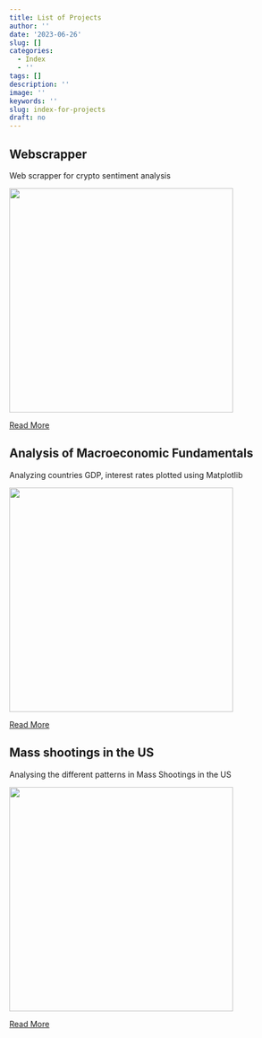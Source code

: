 ```yaml
---
title: List of Projects
author: ''
date: '2023-06-26'
slug: []
categories:
  - Index
  - ''
tags: []
description: ''
image: ''
keywords: ''
slug: index-for-projects
draft: no
---
```


## Webscrapper

Web scrapper for crypto sentiment analysis 

<img src="/img/blogs/Webscraping.png" width="400px">

<a href="/blogs/webscrapper" class="button">Read More</a>

## Analysis of Macroeconomic Fundamentals

Analyzing countries GDP, interest rates plotted using Matplotlib

<img src="/img/blogs/Macroeconomy.jpeg" width="400px">

<a href="/blogs/macro_graphs" class="button">Read More</a>


## Mass shootings in the US

Analysing the different patterns in Mass Shootings in the US

<img src="/img/blogs/Boxplots.png" width="400px">

<a href="/blogs/risk_return" class="button">Read More</a>
